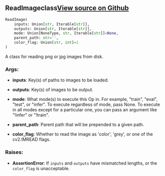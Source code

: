 ## ReadImage<span class="tag">class</span><a class="sourcelink" href=https://github.com/fastestimator/fastestimator/blob/r1.2/fastestimator/op/numpyop/univariate/read_image.py/#L26-L74>View source on Github</a>
```python
ReadImage(
	inputs: Union[str, Iterable[str]],
	outputs: Union[str, Iterable[str]],
	mode: Union[NoneType, str, Iterable[str]]=None,
	parent_path: str='',
	color_flag: Union[str, int]=1
)
```
A class for reading png or jpg images from disk.


<h3>Args:</h3>


* **inputs**: Key(s) of paths to images to be loaded.

* **outputs**: Key(s) of images to be output.

* **mode**: What mode(s) to execute this Op in. For example, "train", "eval", "test", or "infer". To execute regardless of mode, pass None. To execute in all modes except for a particular one, you can pass an argument like "!infer" or "!train".

* **parent_path**: Parent path that will be prepended to a given path.

* **color_flag**: Whether to read the image as 'color', 'grey', or one of the cv2.IMREAD flags. 

<h3>Raises:</h3>


* **AssertionError**: If `inputs` and `outputs` have mismatched lengths, or the `color_flag` is unacceptable.


